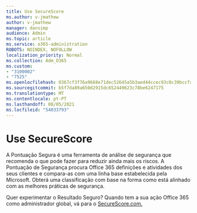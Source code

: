 ```yaml
---
title: Use SecureScore
ms.author: v-jmathew
author: v-jmathew
manager: dansimp
audience: Admin
ms.topic: article
ms.service: o365-administration
ROBOTS: NOINDEX, NOFOLLOW
localization_priority: Normal
ms.collection: Adm_O365
ms.custom:
- "3100002"
- "7525"
ms.openlocfilehash: 0367cf3f76a9668e71dec52645a5b3aed44ccec93c0c39bccfa883212009633b
ms.sourcegitcommit: b5f7da89a650d2915dc652449623c78be6247175
ms.translationtype: MT
ms.contentlocale: pt-PT
ms.lasthandoff: 08/05/2021
ms.locfileid: "54033793"
---
```

# <a name="use-securescore"></a>Use SecureScore

A Pontuação Segura é uma ferramenta de análise de segurança que recomenda o que pode fazer para reduzir ainda mais os riscos. A Pontuação de Segurança procura Office 365 definições e atividades dos seus clientes e compara-as com uma linha base estabelecida pela Microsoft. Obterá uma classificação com base na forma como está alinhado com as melhores práticas de segurança.

Quer experimentar o Resultado Seguro? Quando tem a sua ação Office 365 como administrador global, vá para o [SecureScore.com.](https://securescore.office.com/)
